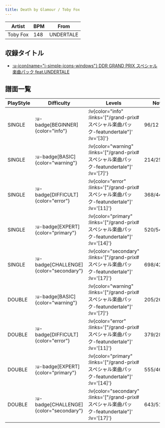 ```yaml
---
title: Death by Glamour / Toby Fox
---
```


|Artist|BPM|From|
|------|---|----|
|Toby Fox|148|UNDERTALE|

## 収録タイトル

- [ :u-icon{name="i-simple-icons-windows"} DDR GRAND PRIX スペシャル楽曲パック feat.UNDERTALE](/grand-prix#スペシャル楽曲パック-featundertale)

## 譜面一覧

|PlayStyle|Difficulty|Levels|Notes|Movie|
|---------|----------|------|-----|-----|
|SINGLE| :u-badge[BEGINNER]{color="info"} | :lv{color="info" :links='["/grand-prix#スペシャル楽曲パック-featundertale"]' :lv='[3]'} |96/12||
|SINGLE| :u-badge[BASIC]{color="warning"} | :lv{color="warning" :links='["/grand-prix#スペシャル楽曲パック-featundertale"]' :lv='[7]'} |214/25||
|SINGLE| :u-badge[DIFFICULT]{color="error"} | :lv{color="error" :links='["/grand-prix#スペシャル楽曲パック-featundertale"]' :lv='[11]'} |368/44(71)||
|SINGLE| :u-badge[EXPERT]{color="primary"} | :lv{color="primary" :links='["/grand-prix#スペシャル楽曲パック-featundertale"]' :lv='[14]'} |520/54(74)||
|SINGLE| :u-badge[CHALLENGE]{color="secondary"} | :lv{color="secondary" :links='["/grand-prix#スペシャル楽曲パック-featundertale"]' :lv='[17]'} |698/42(119)||
|DOUBLE| :u-badge[BASIC]{color="warning"} | :lv{color="warning" :links='["/grand-prix#スペシャル楽曲パック-featundertale"]' :lv='[7]'} |205/26||
|DOUBLE| :u-badge[DIFFICULT]{color="error"} | :lv{color="error" :links='["/grand-prix#スペシャル楽曲パック-featundertale"]' :lv='[11]'} |379/28(81)||
|DOUBLE| :u-badge[EXPERT]{color="primary"} | :lv{color="primary" :links='["/grand-prix#スペシャル楽曲パック-featundertale"]' :lv='[14]'} |555/46(116)||
|DOUBLE| :u-badge[CHALLENGE]{color="secondary"} | :lv{color="secondary" :links='["/grand-prix#スペシャル楽曲パック-featundertale"]' :lv='[17]'} |643/51(164)||
